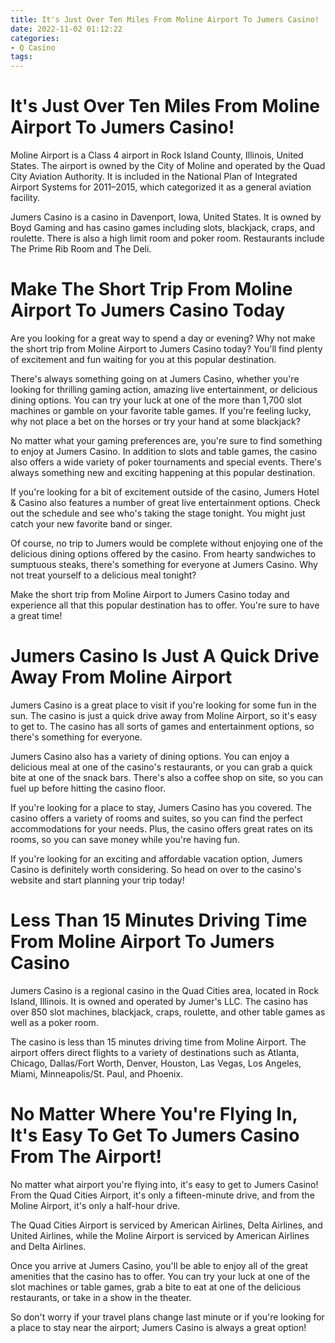 ```yaml
---
title: It's Just Over Ten Miles From Moline Airport To Jumers Casino!
date: 2022-11-02 01:12:22
categories:
- Q Casino
tags:
---
```



#  It's Just Over Ten Miles From Moline Airport To Jumers Casino!

Moline Airport is a Class 4 airport in Rock Island County, Illinois, United States. The airport is owned by the City of Moline and operated by the Quad City Aviation Authority. It is included in the National Plan of Integrated Airport Systems for 2011–2015, which categorized it as a general aviation facility.

Jumers Casino is a casino in Davenport, Iowa, United States. It is owned by Boyd Gaming and has casino games including slots, blackjack, craps, and roulette. There is also a high limit room and poker room. Restaurants include The Prime Rib Room and The Deli.

#  Make The Short Trip From Moline Airport To Jumers Casino Today

Are you looking for a great way to spend a day or evening? Why not make the short trip from Moline Airport to Jumers Casino today? You'll find plenty of excitement and fun waiting for you at this popular destination.

There's always something going on at Jumers Casino, whether you're looking for thrilling gaming action, amazing live entertainment, or delicious dining options. You can try your luck at one of the more than 1,700 slot machines or gamble on your favorite table games. If you're feeling lucky, why not place a bet on the horses or try your hand at some blackjack?

No matter what your gaming preferences are, you're sure to find something to enjoy at Jumers Casino. In addition to slots and table games, the casino also offers a wide variety of poker tournaments and special events. There's always something new and exciting happening at this popular destination.

If you're looking for a bit of excitement outside of the casino, Jumers Hotel & Casino also features a number of great live entertainment options. Check out the schedule and see who's taking the stage tonight. You might just catch your new favorite band or singer.

Of course, no trip to Jumers would be complete without enjoying one of the delicious dining options offered by the casino. From hearty sandwiches to sumptuous steaks, there's something for everyone at Jumers Casino. Why not treat yourself to a delicious meal tonight?

Make the short trip from Moline Airport to Jumers Casino today and experience all that this popular destination has to offer. You're sure to have a great time!

#  Jumers Casino Is Just A Quick Drive Away From Moline Airport

Jumers Casino is a great place to visit if you're looking for some fun in the sun. The casino is just a quick drive away from Moline Airport, so it's easy to get to. The casino has all sorts of games and entertainment options, so there's something for everyone.

Jumers Casino also has a variety of dining options. You can enjoy a delicious meal at one of the casino's restaurants, or you can grab a quick bite at one of the snack bars. There's also a coffee shop on site, so you can fuel up before hitting the casino floor.

If you're looking for a place to stay, Jumers Casino has you covered. The casino offers a variety of rooms and suites, so you can find the perfect accommodations for your needs. Plus, the casino offers great rates on its rooms, so you can save money while you're having fun.

If you're looking for an exciting and affordable vacation option, Jumers Casino is definitely worth considering. So head on over to the casino's website and start planning your trip today!

#  Less Than 15 Minutes Driving Time From Moline Airport To Jumers Casino 

Jumers Casino is a regional casino in the Quad Cities area, located in Rock Island, Illinois. It is owned and operated by Jumer's LLC. The casino has over 850 slot machines, blackjack, craps, roulette, and other table games as well as a poker room.

The casino is less than 15 minutes driving time from Moline Airport. The airport offers direct flights to a variety of destinations such as Atlanta, Chicago, Dallas/Fort Worth, Denver, Houston, Las Vegas, Los Angeles, Miami, Minneapolis/St. Paul, and Phoenix.

#  No Matter Where You're Flying In, It's Easy To Get To Jumers Casino From The Airport!

No matter what airport you're flying into, it's easy to get to Jumers Casino! From the Quad Cities Airport, it's only a fifteen-minute drive, and from the Moline Airport, it's only a half-hour drive.

The Quad Cities Airport is serviced by American Airlines, Delta Airlines, and United Airlines, while the Moline Airport is serviced by American Airlines and Delta Airlines.

Once you arrive at Jumers Casino, you'll be able to enjoy all of the great amenities that the casino has to offer. You can try your luck at one of the slot machines or table games, grab a bite to eat at one of the delicious restaurants, or take in a show in the theater.

So don't worry if your travel plans change last minute or if you're looking for a place to stay near the airport; Jumers Casino is always a great option!